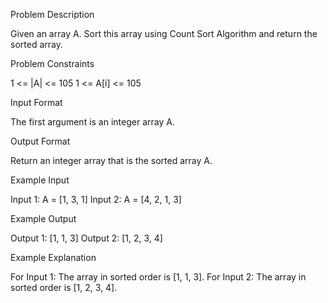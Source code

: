 Problem Description

Given an array A. Sort this array using Count Sort Algorithm and return the sorted array.

Problem Constraints

1 <= |A| <= 105
1 <= A[i] <= 105

Input Format

The first argument is an integer array A.

Output Format

Return an integer array that is the sorted array A.

Example Input

Input 1:
A = [1, 3, 1]
Input 2:
A = [4, 2, 1, 3]

Example Output

Output 1:
[1, 1, 3]
Output 2:
[1, 2, 3, 4]

Example Explanation

For Input 1:
The array in sorted order is [1, 1, 3].
For Input 2:
The array in sorted order is [1, 2, 3, 4].
